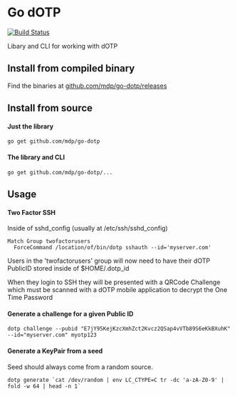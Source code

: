 # Go dOTP

[![Build Status](https://secure.travis-ci.org/mdp/go-dotp.png)](https://travis-ci.org/mdp/go-dotp)

Libary and CLI for working with dOTP

## Install from compiled binary

Find the binaries at [github.com/mdp/go-dotp/releases](https://github.com/mdp/go-dotp/releases)

## Install from source

#### Just the library

`go get github.com/mdp/go-dotp`

#### The library and CLI

`go get github.com/mdp/go-dotp/...`

## Usage

#### Two Factor SSH

Inside of sshd_config (usually at /etc/ssh/sshd_config)

```
Match Group twofactorusers
  ForceCommand /location/of/bin/dotp sshauth --id='myserver.com'
```

Users in the 'twofactorusers' group will now need to have their dOTP PublicID stored
inside of $HOME/.dotp_id

When they login to SSH they will be presented with a QRCode Challenge which must be scanned with
a dOTP mobile application to decrypt the One Time Password

#### Generate a challenge for a given Public ID

`dotp challenge --pubid "E7jY95KejKzcXmhZct2Kvcz2QSap4vVTb89S6eKkBXuhK" --id="myserver.com" myotp123`

#### Generate a KeyPair from a seed

Seed should always come from a random source.

```
dotp generate `cat /dev/random | env LC_CTYPE=C tr -dc 'a-zA-Z0-9' | fold -w 64 | head -n 1`
```


